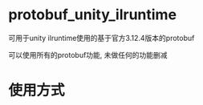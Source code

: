 # protobuf_unity_ilruntime
可用于unity ilruntime使用的基于官方3.12.4版本的protobuf

可以使用所有的protobuf功能, 未做任何的功能删减

# 使用方式
